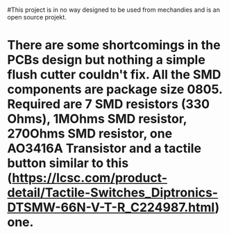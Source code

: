 # 
#This project is in no way designed to be used from mechandies and is an open source projekt. 
# There are some shortcomings in the PCBs design but nothing a simple flush cutter couldn't fix. All the SMD components are package size 0805. Required are 7 SMD resistors (330 Ohms), 1MOhms SMD resistor, 270Ohms SMD resistor, one AO3416A Transistor and a tactile button similar to this (https://lcsc.com/product-detail/Tactile-Switches_Diptronics-DTSMW-66N-V-T-R_C224987.html) one. 
